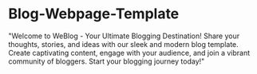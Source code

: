 # Blog-Webpage-Template
"Welcome to WeBlog - Your Ultimate Blogging Destination! Share your thoughts, stories, and ideas with our sleek and modern blog template. Create captivating content, engage with your audience, and join a vibrant community of bloggers. Start your blogging journey today!"

